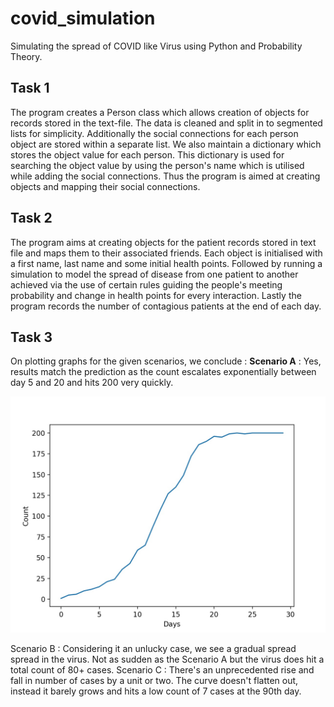 # covid_simulation
Simulating the spread of COVID like Virus using Python and Probability Theory.

## Task 1 
The program creates a Person class which allows creation of objects for records stored in the text-file.
The data is cleaned and split in to segmented lists for simplicity. Additionally the social connections for each person
object are stored within a separate list. We also maintain a dictionary which stores the  object value for each person.
This dictionary is used for searching the object value by using the person's name which is utilised while adding the
social connections. Thus the program is aimed at creating objects and mapping their social connections.

## Task 2
The program aims at creating objects for the patient records stored in text file and maps them to their associated friends.
Each object is initialised with a first name, last name and some initial health points. Followed by running a simulation
to model the spread of disease from one patient to another achieved via the use of certain rules guiding the people's
meeting probability and change in health points for every interaction. Lastly the program records the number of
contagious patients at the end of each day.

## Task 3
On plotting graphs for the given scenarios, we conclude :
**Scenario A** : Yes, results match the prediction as the count escalates exponentially between day 5 and 20 and hits 200 very quickly.

![graph 1](https://github.com/simransinghgulati/covid_simulation/blob/master/scenario_A.jpg)

Scenario B : Considering it an unlucky case, we see a gradual spread spread in the virus. Not as sudden as the Scenario A but the virus does hit a total count of 80+ cases.
Scenario C : There's an unprecedented rise and fall in number of cases by a unit or two. The curve doesn't flatten out, instead it barely grows and hits a low count of 7 cases at the 90th day.
